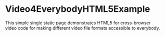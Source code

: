 # Video4EverybodyHTML5Example
This simple single static page demonstrates HTML5 for cross-browser video code for making different video file formats accessible to everybody.
